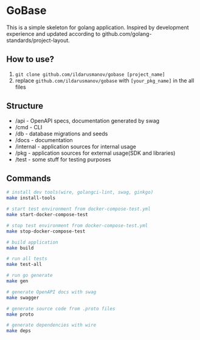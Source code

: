 # GoBase

This is a simple skeleton for golang application. Inspired by development experience and updated according to github.com/golang-standards/project-layout.

## How to use?

1. `git clone github.com/ildarusmanov/gobase [project_name]`
2. replace `github.com/ildarusmanov/gobase` with `[your_pkg_name]` in the all files

## Structure

* /api - OpenAPI specs, documentation generated by swag
* /cmd - CLI
* /db - database migrations and seeds
* /docs - documentation
* /internal - application sources for internal usage
* /pkg - application sources for external usage(SDK and libraries)
* /test - some stuff for testing purposes

## Commands
```sh
# install dev tools(wire, golangci-lint, swag, ginkgo)
make install-tools

# start test environment from docker-compose-test.yml
make start-docker-compose-test

# stop test environment from docker-compose-test.yml
make stop-docker-compose-test

# build application
make build

# run all tests
make test-all

# run go generate
make gen

# generate OpenAPI docs with swag
make swagger

# generate source code from .proto files
make proto

# generate dependencies with wire
make deps
```
